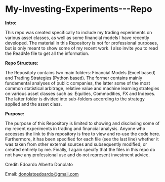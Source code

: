# My-Investing-Experiments---Repo

**Intro:**

This repo was created specifically to include my trading experiments on various asset classes, as well as some financial models I have recently developed.  The material in this Repository is not for professional purposes, but is only meant to show some of my recent work. I also invite you to read the ReadMe file to get all the information.

**Repo Structure:**

The Repositoty contains two main folders: Financial Models (Excel based) and Trading Strategies (Python based). The former contains mainly fundamental analyses of public companies, the latter some of the most common statistical arbitrage, relative value and machine learning strategies on various asset classes such as: Equities, Commodities, FX and Indexes. The latter folder is divided into sub-folders according to the strategy applied and the asset class.

**Purpose:**

The purpose of this Repository is limited to showing and disclosing some of my recent experiments in trading and financial analysis. Anyone who accesses the link to this repository is free to view and re-use the code here. Furthermore, it has been specified for each file (see the last line) whether it was taken from other external sources and subsequently modified, or created entirely by me.  Finally, I again specify that the files in this repo do not have any professional use and do not represent investment advice.

Credit: Edoardo Alberto Donolato

Email: donolatoedoardo@gmail.com
